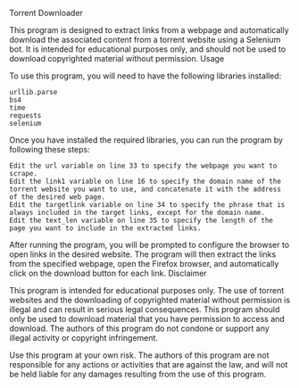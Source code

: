 Torrent Downloader

This program is designed to extract links from a webpage and automatically download the associated content from a torrent website using a Selenium bot. It is intended for educational purposes only, and should not be used to download copyrighted material without permission.
Usage

To use this program, you will need to have the following libraries installed:

    urllib.parse
    bs4
    time
    requests
    selenium

Once you have installed the required libraries, you can run the program by following these steps:

    Edit the url variable on line 33 to specify the webpage you want to scrape.
    Edit the link1 variable on line 16 to specify the domain name of the torrent website you want to use, and concatenate it with the address of the desired web page.
    Edit the targetlink variable on line 34 to specify the phrase that is always included in the target links, except for the domain name.
    Edit the text_len variable on line 35 to specify the length of the page you want to include in the extracted links.

After running the program, you will be prompted to configure the browser to open links in the desired website. The program will then extract the links from the specified webpage, open the Firefox browser, and automatically click on the download button for each link.
Disclaimer

This program is intended for educational purposes only. The use of torrent websites and the downloading of copyrighted material without permission is illegal and can result in serious legal consequences. This program should only be used to download material that you have permission to access and download. The authors of this program do not condone or support any illegal activity or copyright infringement.

Use this program at your own risk. The authors of this program are not responsible for any actions or activities that are against the law, and will not be held liable for any damages resulting from the use of this program.